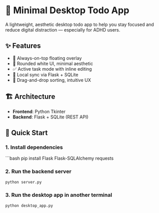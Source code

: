 # 🌸 Minimal Desktop Todo App

A lightweight, aesthetic desktop todo app to help you stay focused and reduce digital distraction — especially for ADHD users.

## ✨ Features

- 🧊 Always-on-top floating overlay
- 🎨 Rounded white UI, minimal aesthetic
- ✅ Active task mode with inline editing
- 🔁 Local sync via Flask + SQLite
- 🧲 Drag-and-drop sorting, intuitive UX

## 🏗️ Architecture

- **Frontend**: Python Tkinter
- **Backend**: Flask + SQLite (REST API)

## 🚀 Quick Start
### 1. Install dependencies

‍```bash
pip install Flask Flask-SQLAlchemy requests


### 2. Run the backend server

```bash
python server.py
```

### 3. Run the desktop app in another terminal

```bash
python desktop_app.py
```
